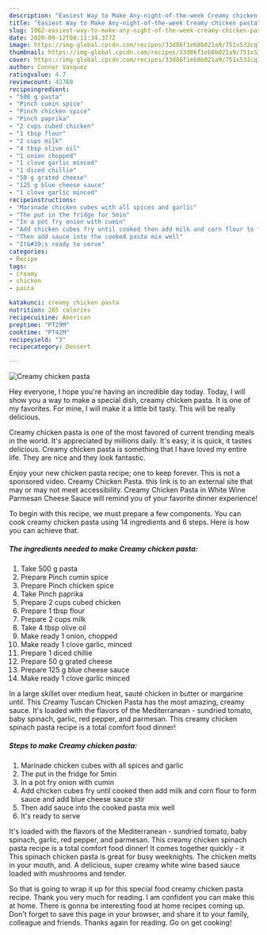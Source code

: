 ```yaml
---
description: "Easiest Way to Make Any-night-of-the-week Creamy chicken pasta"
title: "Easiest Way to Make Any-night-of-the-week Creamy chicken pasta"
slug: 1962-easiest-way-to-make-any-night-of-the-week-creamy-chicken-pasta
date: 2020-09-12T00:11:34.377Z
image: https://img-global.cpcdn.com/recipes/33d86f1eb8b021a9/751x532cq70/creamy-chicken-pasta-recipe-main-photo.jpg
thumbnail: https://img-global.cpcdn.com/recipes/33d86f1eb8b021a9/751x532cq70/creamy-chicken-pasta-recipe-main-photo.jpg
cover: https://img-global.cpcdn.com/recipes/33d86f1eb8b021a9/751x532cq70/creamy-chicken-pasta-recipe-main-photo.jpg
author: Connor Vasquez
ratingvalue: 4.7
reviewcount: 42769
recipeingredient:
- "500 g pasta"
- "Pinch cumin spice"
- "Pinch chicken spice"
- "Pinch paprika"
- "2 cups cubed chicken"
- "1 tbsp flour"
- "2 cups milk"
- "4 tbsp olive oil"
- "1 onion chopped"
- "1 clove garlic minced"
- "1 diced chillie"
- "50 g grated cheese"
- "125 g blue cheese sauce"
- "1 clove garlic minced"
recipeinstructions:
- "Marinade chicken cubes with all spices and garlic"
- "The put in the fridge for 5min"
- "In a pot fry onion with cumin"
- "Add chicken cubes fry until cooked then add milk and corn flour to form sauce and add blue cheese sauce stir"
- "Then add sauce into the cooked pasta mix well"
- "It&#39;s ready to serve"
categories:
- Recipe
tags:
- creamy
- chicken
- pasta

katakunci: creamy chicken pasta 
nutrition: 265 calories
recipecuisine: American
preptime: "PT29M"
cooktime: "PT42M"
recipeyield: "3"
recipecategory: Dessert

---
```



![Creamy chicken pasta](https://img-global.cpcdn.com/recipes/33d86f1eb8b021a9/751x532cq70/creamy-chicken-pasta-recipe-main-photo.jpg)

Hey everyone, I hope you're having an incredible day today. Today, I will show you a way to make a special dish, creamy chicken pasta. It is one of my favorites. For mine, I will make it a little bit tasty. This will be really delicious.

Creamy chicken pasta is one of the most favored of current trending meals in the world. It's appreciated by millions daily. It's easy, it is quick, it tastes delicious. Creamy chicken pasta is something that I have loved my entire life. They are nice and they look fantastic.

Enjoy your new chicken pasta recipe; one to keep forever. This is not a sponsored video. Creamy Chicken Pasta. this link is to an external site that may or may not meet accessibility. Creamy Chicken Pasta in White Wine Parmesan Cheese Sauce will remind you of your favorite dinner experience!


To begin with this recipe, we must prepare a few components. You can cook creamy chicken pasta using 14 ingredients and 6 steps. Here is how you can achieve that.

<!--inarticleads1-->

##### The ingredients needed to make Creamy chicken pasta:

1. Take 500 g pasta
1. Prepare Pinch cumin spice
1. Prepare Pinch chicken spice
1. Take Pinch paprika
1. Prepare 2 cups cubed chicken
1. Prepare 1 tbsp flour
1. Prepare 2 cups milk
1. Take 4 tbsp olive oil
1. Make ready 1 onion, chopped
1. Make ready 1 clove garlic, minced
1. Prepare 1 diced chillie
1. Prepare 50 g grated cheese
1. Prepare 125 g blue cheese sauce
1. Make ready 1 clove garlic minced


In a large skillet over medium heat, sauté chicken in butter or margarine until. This Creamy Tuscan Chicken Pasta has the most amazing, creamy sauce. It&#39;s loaded with the flavors of the Mediterranean - sundried tomato, baby spinach, garlic, red pepper, and parmesan. This creamy chicken spinach pasta recipe is a total comfort food dinner! 

<!--inarticleads2-->

##### Steps to make Creamy chicken pasta:

1. Marinade chicken cubes with all spices and garlic
1. The put in the fridge for 5min
1. In a pot fry onion with cumin
1. Add chicken cubes fry until cooked then add milk and corn flour to form sauce and add blue cheese sauce stir
1. Then add sauce into the cooked pasta mix well
1. It&#39;s ready to serve


It&#39;s loaded with the flavors of the Mediterranean - sundried tomato, baby spinach, garlic, red pepper, and parmesan. This creamy chicken spinach pasta recipe is a total comfort food dinner! It comes together quickly - it This spinach chicken pasta is great for busy weeknights. The chicken melts in your mouth, and. A delicious, super creamy white wine based sauce loaded with mushrooms and tender. 

So that is going to wrap it up for this special food creamy chicken pasta recipe. Thank you very much for reading. I am confident you can make this at home. There is gonna be interesting food at home recipes coming up. Don't forget to save this page in your browser, and share it to your family, colleague and friends. Thanks again for reading. Go on get cooking!
